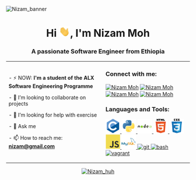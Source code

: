 <!--![MasterHead](https://blog.bit.ai/wp-content/uploads/2018/09/How-to-Embed-GitHub-Gists-in-Your-Documents-Blog-Banner.png)-->
![Nizam_banner](https://scontent-lga3-2.xx.fbcdn.net/v/t31.18172-8/25074983_693913174137705_6454733025733339959_o.jpg?_nc_cat=102&ccb=1-7&_nc_sid=09cbfe&_nc_ohc=6FS4j1p3oVUAX9a-DZ3&tn=GfVR0YlzxoQqLA8_&_nc_ht=scontent-lga3-2.xx&oh=00_AfC9grV7FmWVYQiJIkQ5_LJ67gUM82_1IvPht1PbHAUmUg&oe=64003A90)
<h1 align="center">Hi <img src="https://github.com/inspirasiprogrammer/inspirasiprogrammer/blob/main/wave.gif" width="30px">, I'm Nizam Moh</h1>
<h3 align="center">A passionate Software Engineer from Ethiopia</h3>
<!--<img align= "right" alt="Coding" width="375" src="https://cdn.dribbble.com/users/1162077/screenshots/3848914/media/320984a9ca58b3c73274c9259ecf6de8.gif">-->

<table>
  <tr>
    <td>
      <p>- ⚡ NOW: <b>I'm a student of the ALX Software Engineering Programme </b></p>
   - 👯 I’m looking to collaborate on projects</b></p>
<p>- 🤔 I’m looking for help with exercise</b></p>
<p>- 💬 Ask me 
<p>- 📫 How to reach me: <b><a href=mailto:nizoniz85270015@gmail.com alt=email>nizam@gmail.com</a></b></p>
</td>
    <td>
      <h3 align="left">Connect with me:</h3>
      <p align="left">
      <a href="https://www.linkedin.com/in/mr-nizam-93bb1b246ttps://linkedin.com/in/mr-nizam" target="blank"><img align="center" src="https://raw.githubusercontent.com/rahuldkjain/github-profile-readme-generator/master/src/images/icons/Social/linked-in-alt.svg" alt="Nizam Moh" height="30" width="40" /></a>
      <a href="https://twitter.com/mr nizam" target="blank"><img align="center" src="https://raw.githubusercontent.com/rahuldkjain/github-profile-readme-generator/master/src/images/icons/Social/twitter.svg" alt="Nizam Moh" height="30" width="40" /></a>
      <a href="https://fb.com/nizoniz" target="blank"><img align="center" src="https://raw.githubusercontent.com/rahuldkjain/github-profile-readme-generator/master/src/images/icons/Social/facebook.svg" alt="Nizam Moh" height="30" width="40" /></a>
      <a href="https://instagram.com/nizam_huh" target="blank"><img align="center" src="https://raw.githubusercontent.com/rahuldkjain/github-profile-readme-generator/master/src/images/icons/Social/instagram.svg" alt="Nizam Moh" height="30" width="40" /></a>
      </p>
      <h3 align="left">Languages and Tools:</h3>
      <p align="left"> 
      <a href="https://www.cprogramming.com/" target="_blank" rel="noreferrer"> <img src="https://raw.githubusercontent.com/devicons/devicon/master/icons/c/c-original.svg" alt="c" width="40" height="40"/> </a>
      <a href="https://www.python.org" target="_blank" rel="noreferrer"> <img src="https://raw.githubusercontent.com/devicons/devicon/master/icons/python/python-original.svg" alt="python" width="40" height="40"/> </a> 
      <a href="https://nodejs.org" target="_blank" rel="noreferrer"> <img src="https://raw.githubusercontent.com/devicons/devicon/master/icons/nodejs/nodejs-original-wordmark.svg" alt="nodejs" width="40" height="40"/> </a> 
      <a href="https://www.w3.org/html/" target="_blank" rel="noreferrer"> <img src="https://raw.githubusercontent.com/devicons/devicon/master/icons/html5/html5-original-wordmark.svg" alt="html5" width="40" height="40"/> </a> 
      <a href="https://www.w3schools.com/css/" target="_blank" rel="noreferrer"> <img src="https://raw.githubusercontent.com/devicons/devicon/master/icons/css3/css3-original-wordmark.svg" alt="css3" width="40" height="40"/> </a> 
      <a href="https://developer.mozilla.org/en-US/docs/Web/JavaScript" target="_blank" rel="noreferrer"> <img src="https://raw.githubusercontent.com/devicons/devicon/master/icons/javascript/javascript-original.svg" alt="javascript" width="40" height="40"/> </a> 
      <a href="https://www.mysql.com/" target="_blank" rel="noreferrer"> <img src="https://raw.githubusercontent.com/devicons/devicon/master/icons/mysql/mysql-original-wordmark.svg" alt="mysql" width="40" height="40"/> </a> 
      <a href="https://git-scm.com/" target="_blank" rel="noreferrer"> <img src="https://www.vectorlogo.zone/logos/git-scm/git-scm-icon.svg" alt="git" width="40" height="40"/> </a>
      <a href="https://www.gnu.org/software/bash/" target="_blank" rel="noreferrer"> <img src="https://www.vectorlogo.zone/logos/gnu_bash/gnu_bash-icon.svg" alt="bash" width="40" height="40"/> </a>  
      <a href="https://www.vagrantup.com/" target="_blank" rel="noreferrer"> <img src="https://www.vectorlogo.zone/logos/vagrantup/vagrantup-icon.svg" alt="vagrant" width="40" height="40"/> </a> 
      </p>    
    </td>
  </tr>
</table>

<p align="center"> <a href="https://instagram.com/nizam_huh" target="blank"><img src="https://raw.githubusercontent.com/rahuldkjain/github-profile-readme-generator/master/src/images/icons/social/instagram.svg" alt="Nizam_huh" /></a> </p>

